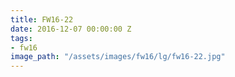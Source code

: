 ```yaml
---
title: FW16-22
date: 2016-12-07 00:00:00 Z
tags:
- fw16
image_path: "/assets/images/fw16/lg/fw16-22.jpg"
---
```


